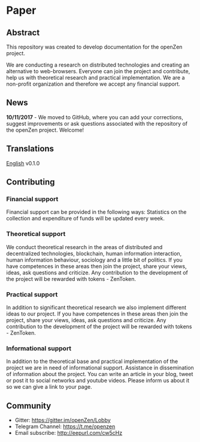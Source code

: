 # Paper #

## Abstract ##
This repository was created to develop documentation for the openZen project.

We are conducting a research on distributed technologies and creating an alternative to web-browsers.
Everyone can join the project and contribute, help us with theoretical research and practical implementation.
We are a non-profit organization and therefore we accept any financial support.

## News ##
**10/11/2017** - We moved to GitHub, where you can add your corrections, suggest improvements or ask questions associated with the repository of the openZen project. Welcome!

## Translations ##
[English](https://github.com/openzen/paper/blob/master/eng.md) v0.1.0

## Contributing ##

### Financial support ###
Financial support can be provided in the following ways:
Statistics on the collection and expenditure of funds will be updated every week.
 
### Theoretical support ###
We conduct theoretical research in the areas of distributed and decentralized technologies, blockchain, human information interaction, human information behaviour, sociology and a little bit of politics.
If you have competences in these areas then join the project, share your views, ideas, ask questions and criticize.
Any contribution to the development of the project will be rewarded with tokens - ZenToken.
 
### Practical support ###
In addition to significant theoretical research we also implement different ideas to our project.
If you have competences in these areas then join the project, share your views, ideas, ask questions and criticize.
Any contribution to the development of the project will be rewarded with tokens - ZenToken.
 
### Informational support ###
In addition to the theoretical base and practical implementation of the project we are in need of informational support. Assistance in dissemination of information about the project. You can write an article in your blog, tweet or post it to social networks and youtube videos. Please inform us about it so we can give a link to your page.

## Community ##
* Gitter: https://gitter.im/openZen/Lobby
* Telegram Channel: https://t.me/openzen
* Email subscribe: http://eepurl.com/cw5cHz
